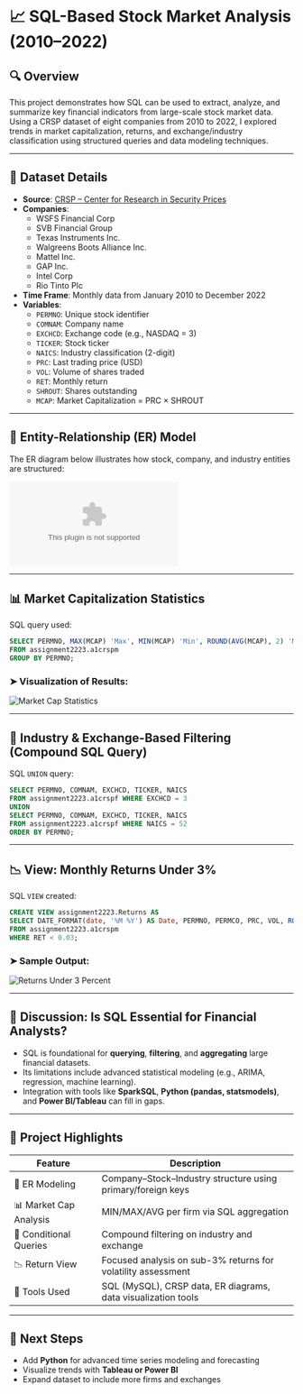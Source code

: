 
# 📈 SQL-Based Stock Market Analysis (2010–2022)

## 🔍 Overview  
This project demonstrates how SQL can be used to extract, analyze, and summarize key financial indicators from large-scale stock market data. Using a CRSP dataset of eight companies from 2010 to 2022, I explored trends in market capitalization, returns, and exchange/industry classification using structured queries and data modeling techniques.

---

## 📁 Dataset Details

- **Source**: [CRSP – Center for Research in Security Prices](https://www.crsp.org/)
- **Companies**:  
  - WSFS Financial Corp  
  - SVB Financial Group  
  - Texas Instruments Inc.  
  - Walgreens Boots Alliance Inc.  
  - Mattel Inc.  
  - GAP Inc.  
  - Intel Corp  
  - Rio Tinto Plc
- **Time Frame**: Monthly data from January 2010 to December 2022  
- **Variables**:
  - `PERMNO`: Unique stock identifier
  - `COMNAM`: Company name
  - `EXCHCD`: Exchange code (e.g., NASDAQ = 3)
  - `TICKER`: Stock ticker
  - `NAICS`: Industry classification (2-digit)
  - `PRC`: Last trading price (USD)
  - `VOL`: Volume of shares traded
  - `RET`: Monthly return
  - `SHROUT`: Shares outstanding
  - `MCAP`: Market Capitalization = PRC × SHROUT

---

## 🧠 Entity-Relationship (ER) Model

The ER diagram below illustrates how stock, company, and industry entities are structured:

![ER Diagram](ER-model.docx)

---

## 📊 Market Capitalization Statistics

SQL query used:
```sql
SELECT PERMNO, MAX(MCAP) 'Max', MIN(MCAP) 'Min', ROUND(AVG(MCAP), 2) 'Mean'
FROM assignment2223.a1crspm
GROUP BY PERMNO;
```

### ➤ Visualization of Results:
![Market Cap Statistics](market_cap_stats.png)

---

## 🧾 Industry & Exchange-Based Filtering (Compound SQL Query)

SQL `UNION` query:
```sql
SELECT PERMNO, COMNAM, EXCHCD, TICKER, NAICS 
FROM assignment2223.a1crspf WHERE EXCHCD = 3
UNION 
SELECT PERMNO, COMNAM, EXCHCD, TICKER, NAICS
FROM assignment2223.a1crspf WHERE NAICS = 52
ORDER BY PERMNO;
```

---

## 📉 View: Monthly Returns Under 3%

SQL `VIEW` created:
```sql
CREATE VIEW assignment2223.Returns AS
SELECT DATE_FORMAT(date, '%M %Y') AS Date, PERMNO, PERMCO, PRC, VOL, ROUND(RET, 4) AS RET, SHROUT, MCAP
FROM assignment2223.a1crspm
WHERE RET < 0.03;
```

### ➤ Sample Output:
![Returns Under 3 Percent](returns_under_3.png)

---

## 💬 Discussion: Is SQL Essential for Financial Analysts?

- SQL is foundational for **querying**, **filtering**, and **aggregating** large financial datasets.
- Its limitations include advanced statistical modeling (e.g., ARIMA, regression, machine learning).
- Integration with tools like **SparkSQL**, **Python (pandas, statsmodels)**, and **Power BI/Tableau** can fill in gaps.

---

## 🚀 Project Highlights

| Feature                        | Description |
|-------------------------------|-------------|
| 🧠 ER Modeling                | Company–Stock–Industry structure using primary/foreign keys |
| 📊 Market Cap Analysis        | MIN/MAX/AVG per firm via SQL aggregation |
| 🧾 Conditional Queries        | Compound filtering on industry and exchange |
| 📉 Return View                | Focused analysis on sub-3% returns for volatility assessment |
| 🔧 Tools Used                 | SQL (MySQL), CRSP data, ER diagrams, data visualization tools |

---

## 📌 Next Steps

- Add **Python** for advanced time series modeling and forecasting
- Visualize trends with **Tableau or Power BI**
- Expand dataset to include more firms and exchanges
